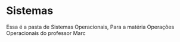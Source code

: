 # Sistemas
Essa é a pasta de Sistemas Operacionais, Para a matéria Operações Operacionais do professor Marc
